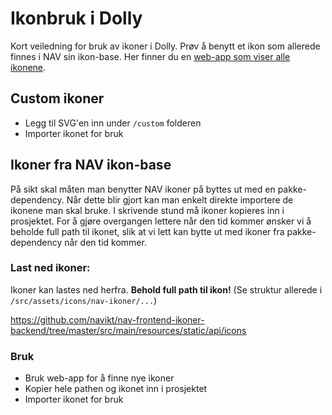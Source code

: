 # Ikonbruk i Dolly

Kort veiledning for bruk av ikoner i Dolly. Prøv å benytt et ikon som allerede finnes i NAV sin ikon-base. Her finner du en [web-app som viser alle ikonene](https://app-q6.adeo.no/nav-frontend-ikoner/).

## Custom ikoner

- Legg til SVG'en inn under `/custom` folderen
- Importer ikonet for bruk

## Ikoner fra NAV ikon-base

På sikt skal måten man benytter NAV ikoner på byttes ut med en pakke-dependency. Når dette blir gjort kan man enkelt direkte importere de ikonene man skal bruke. I skrivende stund må ikoner kopieres inn i prosjektet. For å gjøre overgangen lettere når den tid kommer ønsker vi å beholde full path til ikonet, slik at vi lett kan bytte ut med ikoner fra pakke-dependency når den tid kommer.

### Last ned ikoner:

Ikoner kan lastes ned herfra. **Behold full path til ikon!** (Se struktur allerede i `/src/assets/icons/nav-ikoner/...`)

https://github.com/navikt/nav-frontend-ikoner-backend/tree/master/src/main/resources/static/api/icons

### Bruk

- Bruk web-app for å finne nye ikoner
- Kopier hele pathen og ikonet inn i prosjektet
- Importer ikonet for bruk
